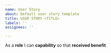 ```yaml
---
name: User Story
about: Default user story template
title: USER STORY <TITLE>
labels: ''
assignees: ''

---
```


As a **role** I can **capability**  so that **received benefit**
